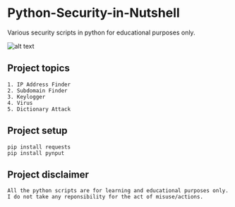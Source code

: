 # Python-Security-in-Nutshell
Various security scripts in python for educational purposes only.

![alt text](https://raw.githubusercontent.com/KingCobra2018/Python-Security-in-Nutshell/main/asset/view.jpeg)

## Project topics
```
1. IP Address Finder
2. Subdomain Finder
3. Keylogger
4. Virus
5. Dictionary Attack
```
## Project setup
```
pip install requests
pip install pynput
```
## Project disclaimer
```
All the python scripts are for learning and educational purposes only. I do not take any reponsibility for the act of misuse/actions.
```
